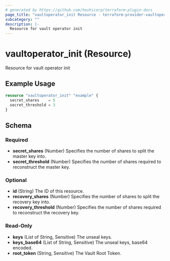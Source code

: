 ```yaml
---
# generated by https://github.com/hashicorp/terraform-plugin-docs
page_title: "vaultoperator_init Resource - terraform-provider-vaultoperator"
subcategory: ""
description: |-
  Resource for vault operator init
---
```


# vaultoperator_init (Resource)

Resource for vault operator init

## Example Usage

```terraform
resource "vaultoperator_init" "example" {
  secret_shares    = 5
  secret_threshold = 3
}
```

<!-- schema generated by tfplugindocs -->
## Schema

### Required

- **secret_shares** (Number) Specifies the number of shares to split the master key into.
- **secret_threshold** (Number) Specifies the number of shares required to reconstruct the master key.

### Optional

- **id** (String) The ID of this resource.
- **recovery_shares** (Number) Specifies the number of shares to split the recovery key into.
- **recovery_threshold** (Number) Specifies the number of shares required to reconstruct the recovery key.

### Read-Only

- **keys** (List of String, Sensitive) The unseal keys.
- **keys_base64** (List of String, Sensitive) The unseal keys, base64 encoded.
- **root_token** (String, Sensitive) The Vault Root Token.


